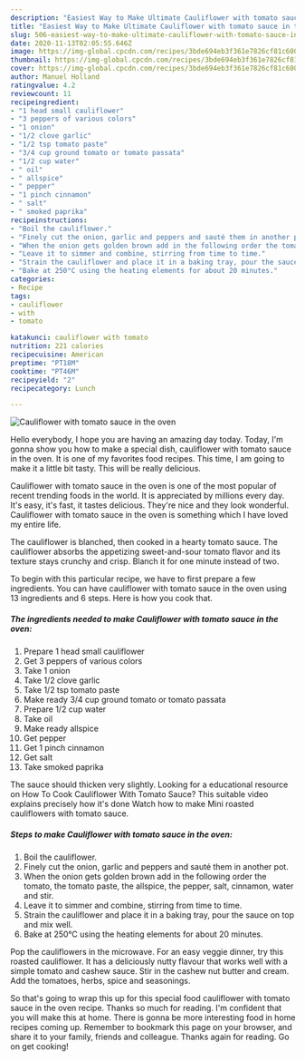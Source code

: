 ```yaml
---
description: "Easiest Way to Make Ultimate Cauliflower with tomato sauce in the oven"
title: "Easiest Way to Make Ultimate Cauliflower with tomato sauce in the oven"
slug: 506-easiest-way-to-make-ultimate-cauliflower-with-tomato-sauce-in-the-oven
date: 2020-11-13T02:05:55.646Z
image: https://img-global.cpcdn.com/recipes/3bde694eb3f361e7826cf81c60011f2a/751x532cq70/cauliflower-with-tomato-sauce-in-the-oven-recipe-main-photo.jpg
thumbnail: https://img-global.cpcdn.com/recipes/3bde694eb3f361e7826cf81c60011f2a/751x532cq70/cauliflower-with-tomato-sauce-in-the-oven-recipe-main-photo.jpg
cover: https://img-global.cpcdn.com/recipes/3bde694eb3f361e7826cf81c60011f2a/751x532cq70/cauliflower-with-tomato-sauce-in-the-oven-recipe-main-photo.jpg
author: Manuel Holland
ratingvalue: 4.2
reviewcount: 11
recipeingredient:
- "1 head small cauliflower"
- "3 peppers of various colors"
- "1 onion"
- "1/2 clove garlic"
- "1/2 tsp tomato paste"
- "3/4 cup ground tomato or tomato passata"
- "1/2 cup water"
- " oil"
- " allspice"
- " pepper"
- "1 pinch cinnamon"
- " salt"
- " smoked paprika"
recipeinstructions:
- "Boil the cauliflower."
- "Finely cut the onion, garlic and peppers and sauté them in another pot."
- "When the onion gets golden brown add in the following order the tomato, the tomato paste, the allspice, the pepper, salt, cinnamon, water and stir."
- "Leave it to simmer and combine, stirring from time to time."
- "Strain the cauliflower and place it in a baking tray, pour the sauce on top and mix well."
- "Bake at 250°C using the heating elements for about 20 minutes."
categories:
- Recipe
tags:
- cauliflower
- with
- tomato

katakunci: cauliflower with tomato 
nutrition: 221 calories
recipecuisine: American
preptime: "PT18M"
cooktime: "PT46M"
recipeyield: "2"
recipecategory: Lunch

---
```



![Cauliflower with tomato sauce in the oven](https://img-global.cpcdn.com/recipes/3bde694eb3f361e7826cf81c60011f2a/751x532cq70/cauliflower-with-tomato-sauce-in-the-oven-recipe-main-photo.jpg)

Hello everybody, I hope you are having an amazing day today. Today, I'm gonna show you how to make a special dish, cauliflower with tomato sauce in the oven. It is one of my favorites food recipes. This time, I am going to make it a little bit tasty. This will be really delicious.

Cauliflower with tomato sauce in the oven is one of the most popular of recent trending foods in the world. It is appreciated by millions every day. It's easy, it's fast, it tastes delicious. They're nice and they look wonderful. Cauliflower with tomato sauce in the oven is something which I have loved my entire life.

The cauliflower is blanched, then cooked in a hearty tomato sauce. The cauliflower absorbs the appetizing sweet-and-sour tomato flavor and its texture stays crunchy and crisp. Blanch it for one minute instead of two.


To begin with this particular recipe, we have to first prepare a few ingredients. You can have cauliflower with tomato sauce in the oven using 13 ingredients and 6 steps. Here is how you cook that.

<!--inarticleads1-->

##### The ingredients needed to make Cauliflower with tomato sauce in the oven:

1. Prepare 1 head small cauliflower
1. Get 3 peppers of various colors
1. Take 1 onion
1. Take 1/2 clove garlic
1. Take 1/2 tsp tomato paste
1. Make ready 3/4 cup ground tomato or tomato passata
1. Prepare 1/2 cup water
1. Take  oil
1. Make ready  allspice
1. Get  pepper
1. Get 1 pinch cinnamon
1. Get  salt
1. Take  smoked paprika


The sauce should thicken very slightly. Looking for a educational resource on How To Cook Cauliflower With Tomato Sauce? This suitable video explains precisely how it&#39;s done Watch how to make Mini roasted cauliflowers with tomato sauce. 

<!--inarticleads2-->

##### Steps to make Cauliflower with tomato sauce in the oven:

1. Boil the cauliflower.
1. Finely cut the onion, garlic and peppers and sauté them in another pot.
1. When the onion gets golden brown add in the following order the tomato, the tomato paste, the allspice, the pepper, salt, cinnamon, water and stir.
1. Leave it to simmer and combine, stirring from time to time.
1. Strain the cauliflower and place it in a baking tray, pour the sauce on top and mix well.
1. Bake at 250°C using the heating elements for about 20 minutes.


Pop the cauliflowers in the microwave. For an easy veggie dinner, try this roasted cauliflower. It has a deliciously nutty flavour that works well with a simple tomato and cashew sauce. Stir in the cashew nut butter and cream. Add the tomatoes, herbs, spice and seasonings. 

So that's going to wrap this up for this special food cauliflower with tomato sauce in the oven recipe. Thanks so much for reading. I'm confident that you will make this at home. There is gonna be more interesting food in home recipes coming up. Remember to bookmark this page on your browser, and share it to your family, friends and colleague. Thanks again for reading. Go on get cooking!
